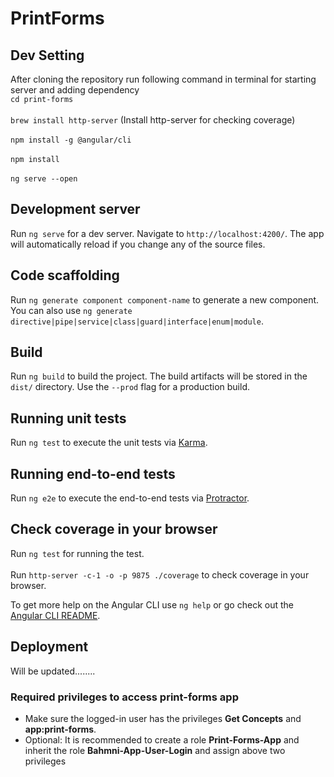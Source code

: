 # PrintForms

## Dev Setting

After cloning the repository run following command in terminal for starting server and adding dependency<br>
`cd print-forms`<br><br>
`brew install http-server` (Install http-server for checking coverage)<br><br>
`npm install -g @angular/cli`<br><br>
`npm install`<br><br>
`ng serve --open`

## Development server

Run `ng serve` for a dev server. Navigate to `http://localhost:4200/`. The app will automatically reload if you change any of the source files.

## Code scaffolding

Run `ng generate component component-name` to generate a new component. You can also use `ng generate directive|pipe|service|class|guard|interface|enum|module`.

## Build

Run `ng build` to build the project. The build artifacts will be stored in the `dist/` directory. Use the `--prod` flag for a production build.

## Running unit tests

Run `ng test` to execute the unit tests via [Karma](https://karma-runner.github.io).

## Running end-to-end tests

Run `ng e2e` to execute the end-to-end tests via [Protractor](http://www.protractortest.org/).

## Check coverage in your browser

Run `ng test` for running the test.<br><br>
Run `http-server -c-1 -o -p 9875 ./coverage` to check coverage in your browser.

To get more help on the Angular CLI use `ng help` or go check out the [Angular CLI README](https://github.com/angular/angular-cli/blob/master/README.md).

## Deployment
Will be updated........
### Required privileges to access print-forms app
* Make sure the logged-in user has the privileges **Get Concepts** and **app:print-forms**.
* Optional:
It is recommended to create a role **Print-Forms-App** and inherit the role **Bahmni-App-User-Login** and assign above two privileges
